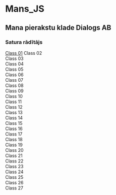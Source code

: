 # Mans_JS

## Mana pierakstu klade Dialogs AB

### Satura rādītājs

[Class 01]( https://github.com/zazturbo/Mans_JS/blob/472cd6e488ac916572acdc363637e951f24cab60/Class_01_20220502/README.md)
Class 02  
Class 03  
Class 04  
Class 05  
Class 06  
Class 07  
Class 08  
Class 09  
Class 10  
Class 11  
Class 12  
Class 13  
Class 14  
Class 15  
Class 16  
Class 17  
Class 18  
Class 19  
Class 20  
Class 21  
Class 22  
Class 23  
Class 24  
Class 25  
Class 26  
Class 27  
